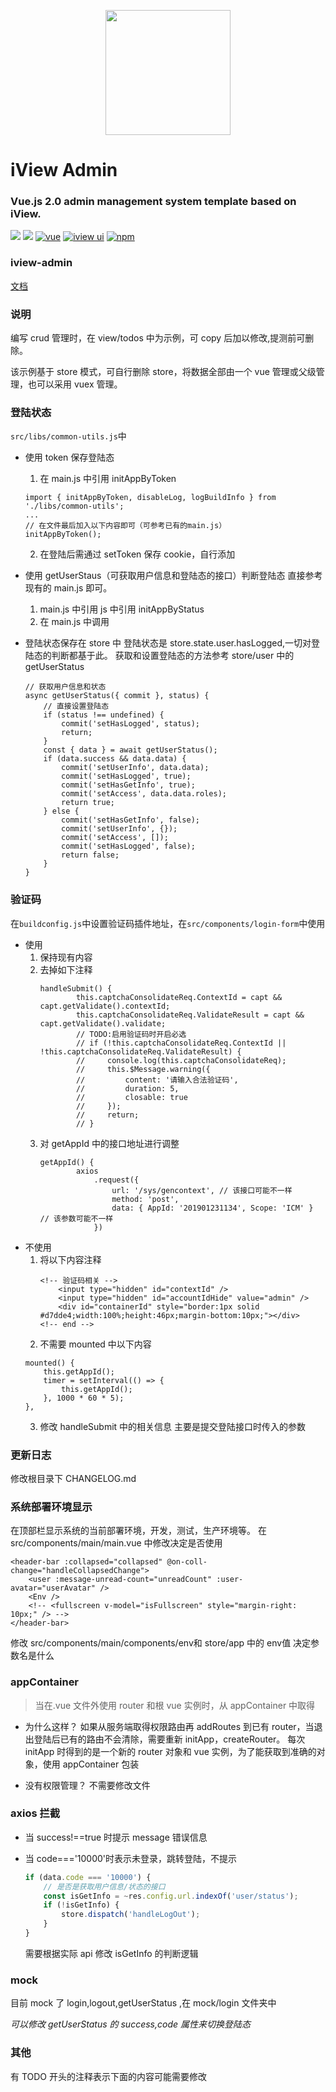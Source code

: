 <p align="center">
    <a href="https://www.iviewui.com">
        <img width="200" src="https://file.iviewui.com/logo-new.svg">
    </a>
</p>

<h1>
iView Admin
    <h3>Vue.js 2.0 admin management system template based on iView.</h3>
</h1>

[![](https://img.shields.io/github/release/iview/iview-admin.svg)](https://github.com/iview/iview-admin/releases)
[![](https://img.shields.io/travis/iview/iview-admin.svg?style=flat-square)](https://travis-ci.org/iview/iview-admin)
[![vue](https://img.shields.io/badge/vue-2.5.17-brightgreen.svg?style=flat-square)](https://github.com/vuejs/vue)
[![iview ui](https://img.shields.io/badge/iview-3.2.2-brightgreen.svg?style=flat-square)](https://github.com/iview/iview)
[![npm](https://img.shields.io/npm/l/express.svg)]()

### iview-admin

[文档](https://lison16.github.io/iview-admin-doc/#/)

### 说明

编写 crud 管理时，在 view/todos 中为示例，可 copy 后加以修改,提测前可删除。

该示例基于 store 模式，可自行删除 store，将数据全部由一个 vue 管理或父级管理，也可以采用 vuex 管理。

### 登陆状态

`src/libs/common-utils.js`中

-   使用 token 保存登陆态
    1. 在 main.js 中引用 initAppByToken
    ```
    import { initAppByToken, disableLog, logBuildInfo } from './libs/common-utils';
    ...
    // 在文件最后加入以下内容即可（可参考已有的main.js）
    initAppByToken();
    ```
    2. 在登陆后需通过 setToken 保存 cookie，自行添加
-   使用 getUserStaus（可获取用户信息和登陆态的接口）判断登陆态
    直接参考现有的 main.js 即可。

    1. main.js 中引用 js 中引用 initAppByStatus
    2. 在 main.js 中调用

-   登陆状态保存在 store 中
    登陆状态是 store.state.user.hasLogged,一切对登陆态的判断都基于此。
    获取和设置登陆态的方法参考 store/user 中的 getUserStatus
    ```
    // 获取用户信息和状态
    async getUserStatus({ commit }, status) {
        // 直接设置登陆态
        if (status !== undefined) {
            commit('setHasLogged', status);
            return;
        }
        const { data } = await getUserStatus();
        if (data.success && data.data) {
            commit('setUserInfo', data.data);
            commit('setHasLogged', true);
            commit('setHasGetInfo', true);
            commit('setAccess', data.data.roles);
            return true;
        } else {
            commit('setHasGetInfo', false);
            commit('setUserInfo', {});
            commit('setAccess', []);
            commit('setHasLogged', false);
            return false;
        }
    }
    ```

### 验证码

在`buildconfig.js`中设置验证码插件地址，在`src/components/login-form`中使用

-   使用
    1. 保持现有内容
    2. 去掉如下注释
        ```
        handleSubmit() {
                this.captchaConsolidateReq.ContextId = capt && capt.getValidate().contextId;
                this.captchaConsolidateReq.ValidateResult = capt && capt.getValidate().validate;
                // TODO:启用验证码时开启必选
                // if (!this.captchaConsolidateReq.ContextId || !this.captchaConsolidateReq.ValidateResult) {
                //     console.log(this.captchaConsolidateReq);
                //     this.$Message.warning({
                //         content: '请输入合法验证码',
                //         duration: 5,
                //         closable: true
                //     });
                //     return;
                // }
        ```
    3. 对 getAppId 中的接口地址进行调整
        ```
        getAppId() {
                axios
                    .request({
                        url: '/sys/gencontext', // 该接口可能不一样
                        method: 'post',
                        data: { AppId: '201901231134', Scope: 'ICM' } // 该参数可能不一样
                    })
        ```
-   不使用
    1. 将以下内容注释
        ```
        <!-- 验证码相关 -->
            <input type="hidden" id="contextId" />
            <input type="hidden" id="accountIdHide" value="admin" />
            <div id="containerId" style="border:1px solid #d7dde4;width:100%;height:46px;margin-bottom:10px;"></div>
        <!-- end -->
        ```
    2. 不需要 mounted 中以下内容
    ```
    mounted() {
        this.getAppId();
        timer = setInterval(() => {
            this.getAppId();
        }, 1000 * 60 * 5);
    },
    ```
    3. 修改 handleSubmit 中的相关信息
       主要是提交登陆接口时传入的参数

### 更新日志

修改根目录下 CHANGELOG.md

### 系统部署环境显示

在顶部栏显示系统的当前部署环境，开发，测试，生产环境等。
在 src/components/main/main.vue 中修改决定是否使用

```
<header-bar :collapsed="collapsed" @on-coll-change="handleCollapsedChange">
    <user :message-unread-count="unreadCount" :user-avatar="userAvatar" />
    <Env />
    <!-- <fullscreen v-model="isFullscreen" style="margin-right: 10px;" /> -->
</header-bar>
```

修改 src/components/main/components/env和 store/app 中的 env值 决定参数名是什么

### appContainer

> 当在.vue 文件外使用 router 和根 vue 实例时，从 appContainer 中取得

-   为什么这样？
    如果从服务端取得权限路由再 addRoutes 到已有 router，当退出登陆后已有的路由不会清除，需要重新 initApp，createRouter。
    每次 initApp 时得到的是一个新的 router 对象和 vue 实例，为了能获取到准确的对象，使用 appContainer 包装

-   没有权限管理？
    不需要修改文件

### axios 拦截

-   当 success!==true 时提示 message 错误信息

-   当 code==='10000'时表示未登录，跳转登陆，不提示

    ```js
    if (data.code === '10000') {
        // 是否是获取用户信息/状态的接口
        const isGetInfo = ~res.config.url.indexOf('user/status');
        if (!isGetInfo) {
            store.dispatch('handleLogOut');
        }
    }
    ```

    需要根据实际 api 修改 isGetInfo 的判断逻辑

### mock

目前 mock 了 login,logout,getUserStatus ,在 mock/login 文件夹中

_可以修改 getUserStatus 的 success,code 属性来切换登陆态_

### 其他

有 TODO 开头的注释表示下面的内容可能需要修改
